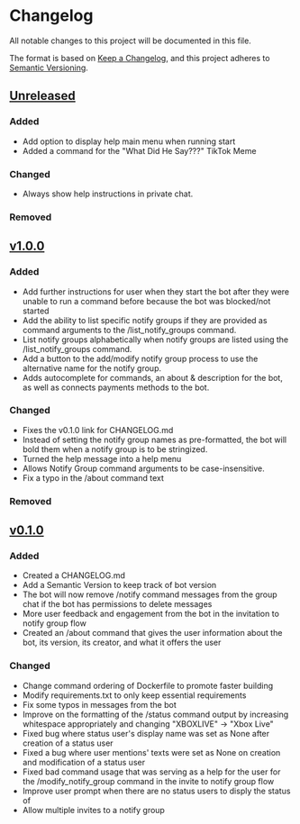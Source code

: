 # Changelog
All notable changes to this project will be documented in this file.

The format is based on [Keep a Changelog](https://keepachangelog.com/en/1.0.0/),
and this project adheres to [Semantic Versioning](https://semver.org/spec/v2.0.0.html).

## [Unreleased]
### Added
- Add option to display help main menu when running start
- Added a command for the "What Did He Say???" TikTok Meme
### Changed
- Always show help instructions in private chat.
### Removed


## [v1.0.0]
### Added
- Add further instructions for user when they start the bot after they were
unable to run a command before because the bot was blocked/not started
- Add the ability to list specific notify groups if they are provided as
command arguments to the /list_notify_groups command.
- List notify groups alphabetically when notify groups are listed using the
/list_notify_groups command.
- Add a button to the add/modify notify group process to use the alternative
name for the notify group.
- Adds autocomplete for commands, an about & description for the bot, as well
as connects payments methods to the bot.
### Changed
- Fixes the v0.1.0 link for CHANGELOG.md
- Instead of setting the notify group names as pre-formatted, the bot will bold
them when a notify group is to be stringized.
- Turned the help message into a help menu
- Allows Notify Group command arguments to be case-insensitive.
- Fix a typo in the /about command text
### Removed


## [v0.1.0]

### Added
- Created a CHANGELOG.md
- Add a Semantic Version to keep track of bot version
- The bot will now remove /notify command messages from the group chat if the
bot has permissions to delete messages
- More user feedback and engagement from the bot in the invitation to notify
group flow
- Created an /about command that gives the user information about the bot,
its version, its creator, and what it offers the user

### Changed
- Change command ordering of Dockerfile to promote faster
building
- Modify requirements.txt to only keep essential 
requirements
- Fix some typos in messages from the bot
- Improve on the formatting of the /status command output by increasing
whitespace appropriately and changing "XBOXLIVE" -> "Xbox Live"
- Fixed bug where status user's display name was set as None after
creation of a status user
- Fixed a bug where user mentions' texts were set as None on
creation and modification of a status user
- Fixed bad command usage that was serving as a help for the user for
the /modify_notify_group command in the invite to notify group flow
- Improve user prompt when there are no status users to disply the status of
- Allow multiple invites to a notify group



[Unreleased]: https://github.com/AhmedNSidd/gamers-social-manager-telegram-bot/compare/main...develop
[v1.0.0]: https://github.com/AhmedNSidd/gamers-social-manager-telegram-bot/releases/tag/v1.0.0
[v0.1.0]: https://github.com/AhmedNSidd/gamers-social-manager-telegram-bot/releases/tag/v0.1.0
